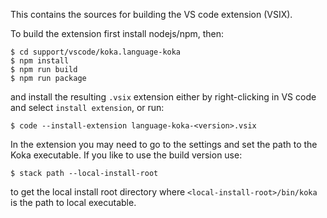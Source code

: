 This contains the sources for building the VS code extension (VSIX).

To build the extension first install nodejs/npm, then:

```
$ cd support/vscode/koka.language-koka
$ npm install
$ npm run build
$ npm run package
```

and install the resulting `.vsix` extension either by right-clicking in VS code
and select `install extension`, or run:

```
$ code --install-extension language-koka-<version>.vsix
```

In the extension you may need to go to the settings and set the path
to the Koka executable. If you like to use the build version use:

```
$ stack path --local-install-root
```

to get the local install root directory where `<local-install-root>/bin/koka` is
the path to local executable.
